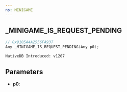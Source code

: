 ```yaml
---
ns: MINIGAME
---
```

## _MINIGAME_IS_REQUEST_PENDING

```c
// 0x9105A4A2556FA937
Any _MINIGAME_IS_REQUEST_PENDING(Any p0);
```

```
NativeDB Introduced: v1207
```

## Parameters
* **p0**:
